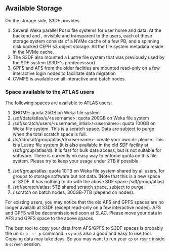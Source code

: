 ## Available Storage

On the storage side, S3DF provides

<ol>
  <li> Several  Weka parallel Posix file systems for user home and data. At the backend and ,
invisible and transparent to the users, each of these storage system consists of a NVMe cache of a few PB,
and a spinning disk backed CEPH s3 object storage. All the file system metadata reside in the NVMe cache.
  <li> The S3DF also mounted a Lustre file system that was previously used by the SDF system (S3DF's predecesssor).
  <li> GPFS and AFS from the older faclities are mounted read-only on a few interactive login nodes to facilitate
data migration
  <li> CVMFS is available on all interactive and batch nodes.
</ol>

### Space available to the ATLAS users

The following spaces are available to ATLAS users:

<ol>
  <li> $HOME: quota 25GB on Weka file system
  <li> /sdf/data/atlas/u/&lt;username>: quota 200GB on Weka file system
  <li> /sdf/scratch/users/&lt;username_intial>/&lt;username>: quota 100GB on Weka file system. This is a scratch space. Data
are subject to purge when the total scratch space is full.
  <li> /fs/ddn/sdf/group/atlas/d/&lt;username>: create your own dir please. This is a Lustre file system (it is also
available in the old SDF facility at /sdf/group/atlas/d). It is fast
for bulk data access, but is not suitable for software. There is currently no easy way to enforce quota on this
file system. Please try to keep your usage under 2TB if possible <p>
  <li> /sdf/group/atlas: quota 10TB on Weka file system shared by all users, for groups to storage software but not data.
(Note that this is a new space at S3DF. It has nothing to do with the above SDF space /sdf/group/atlas)
  <li> /sdf/scratch/atlas: 5TB shared scratch space, subject to purge.
  <li> /lscratch on batch nodes, 300GB-7TB (depend on nodes).
</ol>

For existing users, you may notice that the old AFS and GPFS spaces are no
longer availalb at S3DF (except read-only on a few interactive nodes). AFS and
GPFS will be decommissioned soon at SLAC. Please move your data in AFS and GPFS
space to the above spaces.

The best tool to copy your data from AFS/GPFS to S3DF spaces is probably the
unix `cp -r -p` command. `rsync` is also a good and easy to use tool. Copying
data may take days. So you may want to run your `cp` or `rsync` inside a
`screen` session.


